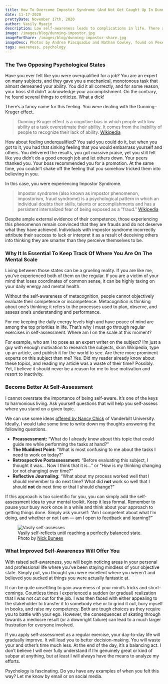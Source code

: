 ```yaml
---
title: How To Overcome Impostor Syndrome (And Not Get Caught Up In Dunning-Kruger Effect)
date: 11-17-2020
prettyDate: November 17th, 2020
author: Vasily Myazin
description: Low self-awareness leads to complications in life. There are fancy scientific terms to describe common states of being that trick you into thinking too highly or too lowly of yourself. Let’s break it all down.
image: /images/blog/dunning-impostor.jpg
imageForShare: /images/blog/dunning-impostor-share.jpg
imageDesc: Photos by Andrea Piacquadio and Nathan Cowley, found on Pexels
tags: awareness, psychology
---
```

### The Two Opposing Psychological States

Have you ever felt like you were overqualified for a job? You are an expert on many subjects, and they gave you a mechanical, monotonous task that almost demeaned your ability. You did it all correctly, and for some reason, your boss still didn’t acknowledge your accomplishment. On the contrary, he found several things to criticize. What a dick!

There’s a fancy name for this feeling. You were dealing with the Dunning–Kruger effect.

> Dunning–Kruger effect is a cognitive bias in which people with low ability at a task overestimate their ability. It comes from the inability of people to recognize their lack of ability. [Wikipedia](https://en.wikipedia.org/wiki/Dunning–Kruger_effect)

How about feeling underqualified? You said you could do it, but when you got to it, you had that sinking feeling that you would embarrass yourself and others. You delivered the results, you got massive praise, yet you still felt like you didn’t do a good enough job and let others down. Your peers thanked you. Your boss recommended you for a promotion. At the same time, you couldn’t shake off the feeling that you somehow tricked them into believing in you.

In this case, you were experiencing Impostor Syndrome.

> Impostor syndrome (also known as impostor phenomenon, impostorism, fraud syndrome) is a psychological pattern in which an individual doubts their skills, talents or accomplishments and has a persistent internalized fear of being exposed as a "fraud.” [Wikipedia](https://en.wikipedia.org/wiki/Impostor_syndrome)

Despite ample external evidence of their competence, those experiencing this phenomenon remain convinced that they are frauds and do not deserve what they have achieved. Individuals with impostor syndrome incorrectly attribute their success to luck or interpret it as a result of deceiving others into thinking they are smarter than they perceive themselves to be.

### Why It Is Essential To Keep Track Of Where You Are On The Mental Scale

Living between those states can be a grueling reality. If you are like me, you’ve experienced both of them on the regular. If you are a victim of your mind that loses coordinates of common sense, it can be highly taxing on your daily energy and mental health.

Without the self-awareness of metacognition, people cannot objectively evaluate their competence or incompetence. Metacognition is thinking about one’s thinking; it refers to the processes used to plan, observe, and assess one’s understanding and performance.

For me keeping the daily energy levels high and have peace of mind are among the top priorities in life. That’s why I must go through regular exercises in self-assessment. Where am I on the scale at this moment?

For example, who am I to pose as an expert writer on the subject? I’m just a guy with enough motivation to research the subjects, skim Wikipedia,  type up an article, and publish it for the world to see. Are there more prominent experts on this subject than me? Yes. Did my reader already know about these topics, and reading my article was a waste of their time? Possibly. Yet, I believe it should never be a reason for me to lose motivation and resort to inactivity.

### Become Better At Self-Assessment

I cannot overstate the importance of being self-aware. It’s one of the keys to harmonious living. Ask yourself questions that will help you self-assess where you stand on a given topic.

We can use some ideas [offered by Nancy Chick](https://cft.vanderbilt.edu/guides-sub-pages/metacognition/) of Vanderbilt University. Ideally, I would take some time to write down my thoughts answering the following questions.

- **Preassessment:** “What do I already know about this topic that could guide me while performing the tasks at hand?”
- **The Muddiest Point:** “What is most confusing to me about the tasks I need to work on today?”
- **Retrospective Postassessment:** “Before evaluating this subject, I thought it was... Now I think that it is...” or “How is my thinking changing (or not changing) over time?”
- **Reflective Journaling:** “What about my process worked well that I should remember to do next time? What did **not** work so well that I should **not** do next time or that I should change?”

If this approach is too scientific for you, you can simply add the self-assessment idea to your mental toolkit. Keep it less formal. Remember to pause your busy work once in a while and think about your approach to getting things done. Simply ask yourself: “Am I competent about what I’m doing, and whether or not I am — am I open to feedback and learning?”

<figure>
<img src="/images/blog/simao-115.jpg" alt="Vasily self-assesses">
<figcaption>Vasily self-reflects until reaching a perfectly balanced state. Photo by <a href="https://www.instagram.com/nikolayphotography/">Nick Buneev</a></figcaption>
</figure>

### What Improved Self-Awareness Will Offer You

With raised self-awareness, you will begin noticing areas in your personal and professional life where you’ve been staying mindless of your objective state. Simply put, you thought you were excellent where you weren’t and believed you sucked at things you were actually fantastic at.

It can be quite unsettling to gain awareness of your mind’s tricks and short-comings. Countless times I experienced a sudden (or gradual) realization that I was not cut out for the job. I was then faced with either appealing to the stakeholder to transfer it to somebody else or to grind it out, bury myself in books, and raise my competency. Both are tough choices as they require you to battle with your ego. However, the consequences of skating through towards a mediocre result (or a downright failure) can lead to a much larger frustration for everyone involved.

If you apply self-assessment as a regular exercise, your day-to-day life will gradually improve. It will lead you to better decision-making. You will waste your and other’s time much less. At the end of the day, it’s a balancing act. I don’t believe I will ever fully understand if I’m genuinely great or kind of subpar at anything, but at least I will always have the means to analyze my efforts.

Psychology is fascinating. Do you have any examples of when you felt this way? Let me know by email or on social media.
